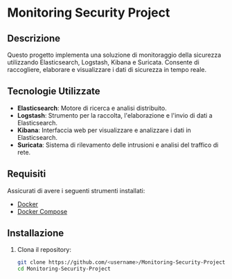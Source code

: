 # Monitoring Security Project

## Descrizione
Questo progetto implementa una soluzione di monitoraggio della sicurezza utilizzando Elasticsearch, Logstash, Kibana e Suricata. Consente di raccogliere, elaborare e visualizzare i dati di sicurezza in tempo reale.

## Tecnologie Utilizzate
- **Elasticsearch**: Motore di ricerca e analisi distribuito.
- **Logstash**: Strumento per la raccolta, l'elaborazione e l'invio di dati a Elasticsearch.
- **Kibana**: Interfaccia web per visualizzare e analizzare i dati in Elasticsearch.
- **Suricata**: Sistema di rilevamento delle intrusioni e analisi del traffico di rete.

## Requisiti
Assicurati di avere i seguenti strumenti installati:
- [Docker](https://www.docker.com/get-started)
- [Docker Compose](https://docs.docker.com/compose/)

## Installazione
1. Clona il repository:
   ```bash
   git clone https://github.com/<username>/Monitoring-Security-Project.git
   cd Monitoring-Security-Project
